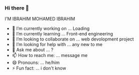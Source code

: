 ### Hi there 👋
I'M IBRAHIM MOHAMED IBRAHIM
- 🔭 I’m currently working on ... Loading
- 🌱 I’m currently learning ... Front-end engineering
- 👯 I’m looking to collaborate on ... web devolopment project
- 🤔 I’m looking for help with ... any new to me
- 💬 Ask me about ...  ?
- 📫 How to reach me: ... message me
- 😄 Pronouns: ... he/him
- ⚡ Fun fact: ... i don't know
